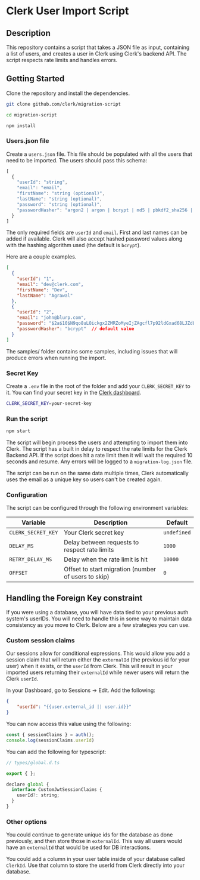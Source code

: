 # Clerk User Import Script

## Description

This repository contains a script that takes a JSON file as input, containing a list of users, and creates a user in Clerk using Clerk's backend API. The script respects rate limits and handles errors.

## Getting Started

Clone the repository and install the dependencies.

```bash
git clone github.com/clerk/migration-script

cd migration-script

npm install
```

### Users.json file
Create a `users.json` file. This file should be populated with all the users that need to be imported. The users should pass this schema:


```ts
[
  {
    "userId": "string",
    "email": "email",
    "firstName": "string (optional)",
    "lastName": "string (optional)",
    "password": "string (optional)",
    "passwordHasher": "argon2 | argon | bcrypt | md5 | pbkdf2_sha256 | pbkdf2_sha256_django | pbkdf2_sha1 | scrypt_firebase",
  }
]
```

The only required fields are `userId` and `email`. First and last names can be added if available. Clerk will also accept hashed password values along with the hashing algorithm used (the default is `bcrypt`).

Here are a couple examples.

```json
[
  {
    "userId": "1",
    "email": "dev@clerk.com",
    "firstName": "Dev",
    "lastName": "Agrawal"
  },
  {
    "userId": "2",
    "email": "john@blurp.com",
    "password": "$2a$10$N9qo8uLOickgx2ZMRZoMyeIjZAgcfl7p92ldGxad68LJZdL17lhWy",
    "passwordHasher": "bcrypt"  // default value
  }
]
```

The samples/ folder contains some samples, including issues that will produce errors when running the import. 

### Secret Key

Create a `.env` file in the root of the folder and add your `CLERK_SECRET_KEY` to it. You can find your secret key in the [Clerk dashboard](https://dashboard.clerk.dev/).

```bash
CLERK_SECRET_KEY=your-secret-key
```

### Run the script

```bash
npm start
```

The script will begin process the users and attempting to import them into Clerk. The script has a built in delay to respect the rate limits for the Clerk Backend API. If the script does hit a rate limit then it will wait the required 10 seconds and resume. Any errors will be logged to a `migration-log.json` file.

The script can be run on the same data multiple times, Clerk automatically uses the email as a unique key so users can't be created again.

### Configuration

The script can be configured through the following environment variables:

| Variable | Description | Default |
| -------- | ----------- | ------- |
| `CLERK_SECRET_KEY` | Your Clerk secret key | `undefined` |
| `DELAY_MS` | Delay between requests to respect rate limits | `1000` |
| `RETRY_DELAY_MS` | Delay when the rate limit is hit | `10000` |
| `OFFSET` | Offset to start migration (number of users to skip) | `0` |

## Handling the Foreign Key constraint

If you were using a database, you will have data tied to your previous auth system's userIDs. You will need to handle this in some way to maintain data consistency as you move to Clerk. Below are a few strategies you can use.

### Custom session claims

Our sessions allow for conditional expressions. This would allow you add a session claim that will return either the `externalId` (the previous id for your user) when it exists, or the `userId` from Clerk. This will result in your imported users returning their `externalId` while newer users will return the Clerk `userId`.

In your Dashboard, go to Sessions -> Edit. Add the following: 

```json
{
	"userId": "{{user.external_id || user.id}}"
}
```

You can now access this value using the following:
```ts 
const { sessionClaims } = auth();
console.log(sessionClaims.userId) 
```

You can add the following for typescript: 
```js
// types/global.d.ts

export { };

declare global {
  interface CustomJwtSessionClaims {
    userId?: string;
  }
}
```

### Other options

You could continue to generate unique ids for the database as done previously, and then store those in `externalId`. This way all users would have an `externalId` that would be used for DB interactions.

You could add a column in your user table inside of your database called `ClerkId`. Use that column to store the userId from Clerk directly into your database.

